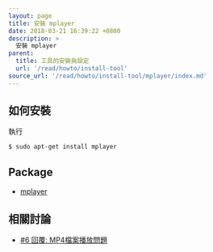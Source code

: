 ```yaml
---
layout: page
title: 安裝 mplayer
date: 2018-03-21 16:39:22 +0800
description: >
  安裝 mplayer
parent:
  title: 工具的安裝與設定
  url: '/read/howto/install-tool'
source_url: '/read/howto/install-tool/mplayer/index.md'
---
```



## 如何安裝

執行

``` sh
$ sudo apt-get install mplayer
```


## Package

* [mplayer](https://packages.ubuntu.com/bionic/mplayer)


## 相關討論

* [#6 回覆: MP4檔案播放問題](https://www.ubuntu-tw.org/modules/newbb/viewtopic.php?post_id=359478#forumpost359478)
